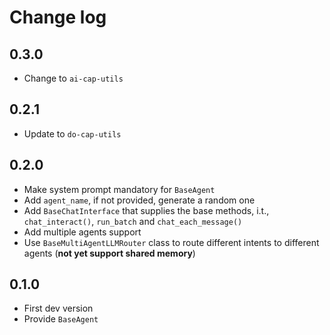 # Change log

## 0.3.0
* Change to `ai-cap-utils`

## 0.2.1
* Update to `do-cap-utils`

## 0.2.0
* Make system prompt mandatory for `BaseAgent`
* Add `agent_name`, if not provided, generate a random one
* Add `BaseChatInterface` that supplies the base methods, i.t., `chat_interact()`, `run_batch` and `chat_each_message()`
* Add multiple agents support
* Use `BaseMultiAgentLLMRouter` class to route different intents to different agents (**not yet support shared memory**)

## 0.1.0
* First dev version
* Provide `BaseAgent`